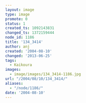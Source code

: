 ```yaml
---
layout: image
type: image
promote: 0
status: 1
created_ts: 1092143831
changed_ts: 1372159444
node_id: 1186
title: '134_3414'
author: anj
created: '2004-08-10'
changed: '2013-06-25'
tags:
  - Kaikoura
images:
  - image/images/134_3414-1186.jpg
url: "/2004/08/10/134_3414/"
aliases:
  - "/node/1186/"
date: '2004-08-10'
---
```


